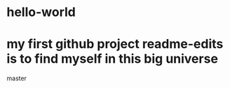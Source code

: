 # hello-world
my first github project
 readme-edits
is to find myself in this big universe
======

 master
